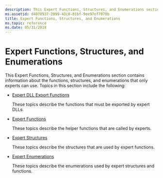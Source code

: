 ```yaml
---
description: This Expert Functions, Structures, and Enumerations section contains information about the functions, structures, and enumerations that only experts can use.
ms.assetid: d4078937-2899-43c8-81bf-9ee97ef7070b
title: Expert Functions, Structures, and Enumerations
ms.topic: reference
ms.date: 05/31/2018
---
```


# Expert Functions, Structures, and Enumerations

This Expert Functions, Structures, and Enumerations section contains information about the functions, structures, and enumerations that only experts can use. Topics in this section include the following:

-   [Expert DLL Export Functions](expert-dll-export-functions.md)

    These topics describe the functions that must be exported by expert DLLs.

-   [Expert Functions](expert-functions.md)

    These topics describe the helper functions that are called by experts.

-   [Expert Structures](expert-structures.md)

    These topics describe the structures that are used by expert functions.

-   [Expert Enumerations](expert-enumerations.md)

    These topics describe the enumerations used by expert structures and functions.

 

 



